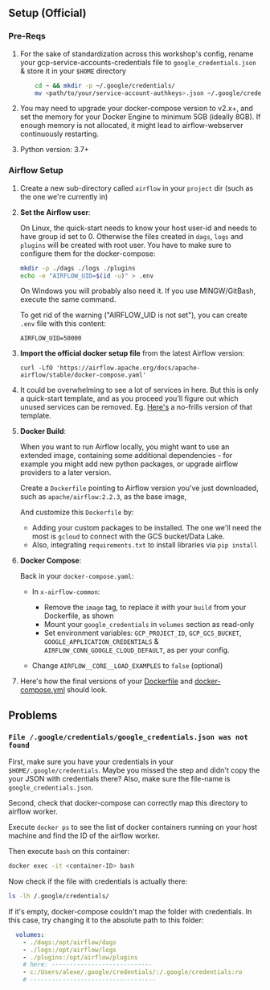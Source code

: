 ## Setup (Official)

### Pre-Reqs

1. For the sake of standardization across this workshop's config,
    rename your gcp-service-accounts-credentials file to `google_credentials.json` & store it in your `$HOME` directory
    ``` bash
        cd ~ && mkdir -p ~/.google/credentials/
        mv <path/to/your/service-account-authkeys>.json ~/.google/credentials/google_credentials.json
    ```

2. You may need to upgrade your docker-compose version to v2.x+, and set the memory for your Docker Engine to minimum 5GB
(ideally 8GB). If enough memory is not allocated, it might lead to airflow-webserver continuously restarting.

3. Python version: 3.7+


### Airflow Setup

1. Create a new sub-directory called `airflow` in your `project` dir (such as the one we're currently in)

2. **Set the Airflow user**:

    On Linux, the quick-start needs to know your host user-id and needs to have group id set to 0. 
    Otherwise the files created in `dags`, `logs` and `plugins` will be created with root user. 
    You have to make sure to configure them for the docker-compose:

    ```bash
    mkdir -p ./dags ./logs ./plugins
    echo -e "AIRFLOW_UID=$(id -u)" > .env
    ```

    On Windows you will probably also need it. If you use MINGW/GitBash, execute the same command. 

    To get rid of the warning ("AIRFLOW_UID is not set"), you can create `.env` file with
    this content:

    ```
    AIRFLOW_UID=50000
    ```

3. **Import the official docker setup file** from the latest Airflow version:
   ```shell
   curl -LfO 'https://airflow.apache.org/docs/apache-airflow/stable/docker-compose.yaml'
   ```
   
4. It could be overwhelming to see a lot of services in here. 
   But this is only a quick-start template, and as you proceed you'll figure out which unused services can be removed.
   Eg. [Here's](docker-compose-nofrills.yml) a no-frills version of that template.


5. **Docker Build**:

    When you want to run Airflow locally, you might want to use an extended image, 
    containing some additional dependencies - for example you might add new python packages, 
    or upgrade airflow providers to a later version.
    
    Create a `Dockerfile` pointing to Airflow version you've just downloaded, 
    such as `apache/airflow:2.2.3`, as the base image,
       
    And customize this `Dockerfile` by:
    * Adding your custom packages to be installed. The one we'll need the most is `gcloud` to connect with the GCS bucket/Data Lake.
    * Also, integrating `requirements.txt` to install libraries via  `pip install`


6. **Docker Compose**:

    Back in your `docker-compose.yaml`:
   * In `x-airflow-common`: 
     * Remove the `image` tag, to replace it with your `build` from your Dockerfile, as shown
     * Mount your `google_credentials` in `volumes` section as read-only
     * Set environment variables: `GCP_PROJECT_ID`, `GCP_GCS_BUCKET`, `GOOGLE_APPLICATION_CREDENTIALS` & `AIRFLOW_CONN_GOOGLE_CLOUD_DEFAULT`, as per your config.

   * Change `AIRFLOW__CORE__LOAD_EXAMPLES` to `false` (optional)

7. Here's how the final versions of your [Dockerfile](./Dockerfile) and [docker-compose.yml](./docker-compose.yaml) should look.


## Problems

### `File /.google/credentials/google_credentials.json was not found`

First, make sure you have your credentials in your `$HOME/.google/credentials`.
Maybe you missed the step and didn't copy the your JSON with credentials there?
Also, make sure the file-name is `google_credentials.json`.

Second, check that docker-compose can correctly map this directory to airflow worker.

Execute `docker ps` to see the list of docker containers running on your host machine and find the ID of the airflow worker.

Then execute `bash` on this container:

```bash
docker exec -it <container-ID> bash
```

Now check if the file with credentials is actually there:

```bash
ls -lh /.google/credentials/
```

If it's empty, docker-compose couldn't map the folder with credentials. 
In this case, try changing it to the absolute path to this folder:

```yaml
  volumes:
    - ./dags:/opt/airflow/dags
    - ./logs:/opt/airflow/logs
    - ./plugins:/opt/airflow/plugins
    # here: ----------------------------
    - c:/Users/alexe/.google/credentials/:/.google/credentials:ro
    # -----------------------------------
```
